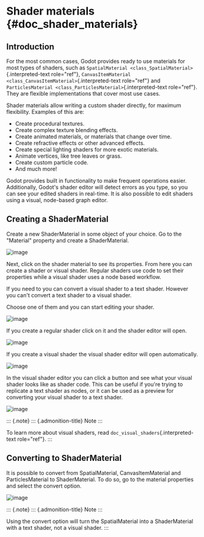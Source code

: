 Shader materials {#doc_shader_materials}
================

Introduction
------------

For the most common cases, Godot provides ready to use materials for
most types of shaders, such as
`SpatialMaterial <class_SpatialMaterial>`{.interpreted-text role="ref"},
`CanvasItemMaterial <class_CanvasItemMaterial>`{.interpreted-text
role="ref"} and
`ParticlesMaterial <class_ParticlesMaterial>`{.interpreted-text
role="ref"}. They are flexible implementations that cover most use
cases.

Shader materials allow writing a custom shader directly, for maximum
flexibility. Examples of this are:

-   Create procedural textures.
-   Create complex texture blending effects.
-   Create animated materials, or materials that change over time.
-   Create refractive effects or other advanced effects.
-   Create special lighting shaders for more exotic materials.
-   Animate vertices, like tree leaves or grass.
-   Create custom particle code.
-   And much more!

Godot provides built in functionality to make frequent operations
easier. Additionally, Godot\'s shader editor will detect errors as you
type, so you can see your edited shaders in real-time. It is also
possible to edit shaders using a visual, node-based graph editor.

Creating a ShaderMaterial
-------------------------

Create a new ShaderMaterial in some object of your choice. Go to the
\"Material\" property and create a ShaderMaterial.

![image](img/shader_material_create.png)

Next, click on the shader material to see its properties. From here you
can create a shader or visual shader. Regular shaders use code to set
their properties while a visual shader uses a node based workflow.

If you need to you can convert a visual shader to a text shader. However
you can\'t convert a text shader to a visual shader.

Choose one of them and you can start editing your shader.

![image](img/shader_create.png)

If you create a regular shader click on it and the shader editor will
open.

![image](img/shader_material_editor.png)

If you create a visual shader the visual shader editor will open
automatically.

![image](img/visual_shader_editor.png)

In the visual shader editor you can click a button and see what your
visual shader looks like as shader code. This can be useful if you\'re
trying to replicate a text shader as nodes, or it can be used as a
preview for converting your visual shader to a text shader.

![image](img/visual_shader_code.png)

::: {.note}
::: {.admonition-title}
Note
:::

To learn more about visual shaders, read
`doc_visual_shaders`{.interpreted-text role="ref"}.
:::

Converting to ShaderMaterial
----------------------------

It is possible to convert from SpatialMaterial, CanvasItemMaterial and
ParticlesMaterial to ShaderMaterial. To do so, go to the material
properties and select the convert option.

![image](img/shader_material_convert.png)

::: {.note}
::: {.admonition-title}
Note
:::

Using the convert option will turn the SpatialMaterial into a
ShaderMaterial with a text shader, not a visual shader.
:::
